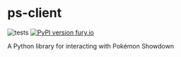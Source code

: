 # ps-client 

![tests](https://github.com/AnnikaCodes/ps-client/workflows/tests/badge.svg)
[![PyPI version fury.io](https://badge.fury.io/py/ansicolortags.svg)](https://pypi.python.org/pypi/ansicolortags/)

A Python library for interacting with Pokémon Showdown
